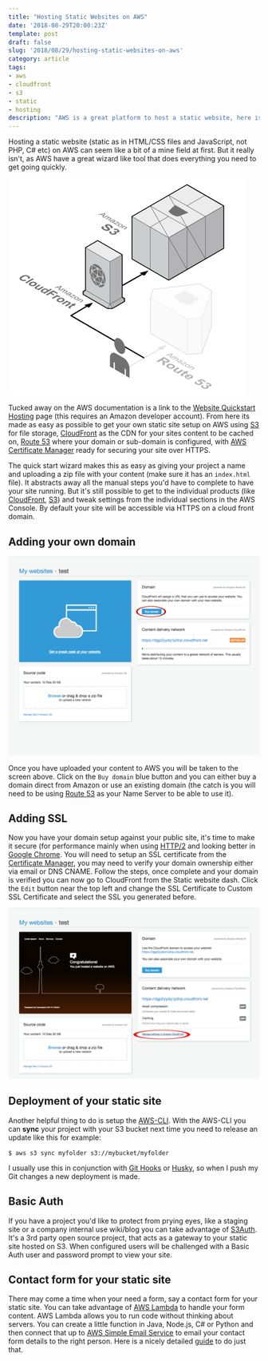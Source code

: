 ```yaml
---
title: "Hosting Static Websites on AWS"
date: '2018-08-29T20:00:23Z'
template: post
draft: false
slug: '2018/08/29/hosting-static-websites-on-aws'
category: article
tags:
- aws
- cloudfront
- s3
- static
- hosting
description: "AWS is a great platform to host a static website, here is how to use Cloudfront and S3 to achieve this"
---
```


Hosting a static website (static as in HTML/CSS files and JavaScript, not PHP, C# etc) on AWS can seem like a bit of a mine field at first. But it really isn't, as AWS have a great wizard like tool that does everything you need to get going quickly.

![Static website hosting diagram](aws-diagram.png)

Tucked away on the AWS documentation is a link to the [Website Quickstart Hosting](https://console.aws.amazon.com/quickstart-website/home) page (this requires an Amazon developer account). From here its made as easy as possible to get your own static site setup on AWS using [S3](https://aws.amazon.com/s3/) for file storage, [CloudFront](https://aws.amazon.com/cloudfront/) as the CDN for your sites content to be cached on, [Route 53](https://aws.amazon.com/route53/) where your domain or sub-domain is configured, with [AWS Certificate Manager](https://aws.amazon.com/certificate-manager/) ready for securing your site over HTTPS.

The quick start wizard makes this as easy as giving your project a name and uploading a zip file with your content (make sure it has an `index.html` file). It abstracts away all the manual steps you'd have to complete to have your site running. But it's still possible to get to the individual products (like [CloudFront](https://console.aws.amazon.com/cloudfront/home), [S3](https://s3.console.aws.amazon.com/s3/home)) and tweak settings from the individual sections in the AWS Console. By default your site will be accessible via HTTPS on a cloud front domain.

## Adding your own domain

![AWS Wizard Complete](aws-wizard-complete.png)

Once you have uploaded your content to AWS you will be taken to the screen above. Click on the `Buy domain` blue button and you can either buy a domain direct from Amazon or use an existing domain (the catch is you will need to be using [Route 53](https://console.aws.amazon.com/route53/home) as your Name Server to be able to use it).

## Adding SSL

Now you have your domain setup against your public site, it's time to make it secure (for performance mainly when using [HTTP/2](https://en.wikipedia.org/wiki/HTTP/2) and looking better in [Google Chrome](https://blog.google/products/chrome/milestone-chrome-security-marking-http-not-secure/). You will need to setup an SSL certificate from the [Certificate Manager](https://console.aws.amazon.com/acm/home), you may need to verify your domain ownership either via email or DNS CNAME. Follow the steps, once complete and your domain is verified you can now go to CloudFront from the Static website dash. Click the `Edit` button near the top left and change the SSL Certificate to Custom SSL Certificate and select the SSL you generated before.

![Cloudfront settings](aws-static-dash.png)

## Deployment of your static site

Another helpful thing to do is setup the [AWS-CLI](https://aws.amazon.com/cli/). With the AWS-CLI you can **sync** your project with your S3 bucket next time you need to release an update like this for example:

```
$ aws s3 sync myfolder s3://mybucket/myfolder 
```

I usually use this in conjunction with [Git Hooks](https://git-scm.com/docs/githooks) or [Husky](https://github.com/typicode/husky), so when I push my Git changes a new deployment is made.

## Basic Auth

If you have a project you'd like to protect from prying eyes, like a staging site or a company internal use wiki/blog you can take advantage of [S3Auth](http://www.s3auth.com/). It's a 3rd party open source project, that acts as a gateway to your static site hosted on S3. When configured users will be challenged with a Basic Auth user and password prompt to view your site. 

## Contact form for your static site

There may come a time when your need a form, say a contact form for your static site. You can take advantage of [AWS Lambda](https://aws.amazon.com/lambda/) to handle your form content. AWS Lambda allows you to run code without thinking about servers. You can create a little function in Java, Node.js, C# or Python and then connect that up to [AWS Simple Email Service](https://aws.amazon.com/ses/) to email your contact form details to the right person. Here is a nicely detailed [guide](https://www.codeengine.com/articles/process-form-aws-api-gateway-lambda/) to do just that.



 